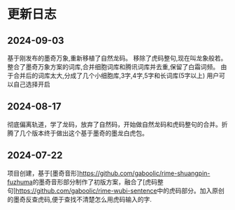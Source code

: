 # 更新日志

## 2024-09-03
基于刚发布的墨奇万象,重新移植了自然龙码。
移除了虎码整句,现在叫龙象般若。
整合了墨奇万象方案的词库,合并细胞词库和腾讯词库并去重,保留了白霜词频。
由于合并后的词库太大,分成了几个小细胞库,3字,4字,5字和长词库(5字以上)
用户可以自己选择开启

## 2024-08-17

彻底偏离轨道，学了龙码，放弃了自然码，开始做自然龙码和虎码整句的合并。折腾了几个版本终于做出这个基于墨奇的墨龙白虎包。

## 2024-07-22

项目创建，基于[墨奇音形]<https://github.com/gaboolic/rime-shuangpin-fuzhuma>的墨奇音形部分制作了初版方案，融合了[虎码整句]<https://github.com/gaboolic/rime-wubi-sentence>中的虎码部分。加入原创的墨奇反查虎码,便于查找不清楚怎么用虎码输入的字.
